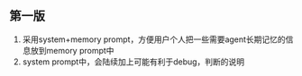 ## 第一版
1. 采用system+memory prompt，方便用户个人把一些需要agent长期记忆的信息放到memory prompt中
2. system prompt中，会陆续加上可能有利于debug，判断的说明